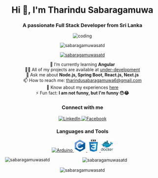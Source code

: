 <h1 align="center">Hi 👋, I'm Tharindu Sabaragamuwa</h1>
<h3 align="center">A passionate Full Stack Developer from Sri Lanka</h3>

<p align="center">
  <img alt="coding" width="400" src="https://gifdb.com/images/high/coding-skills-loading-dk68v8z0hevjpuiv.gif">
</p>

<p align="center">
  <img src="https://komarev.com/ghpvc/?username=sabaragamuwasatd&label=Profile%20views&color=0e75b6&style=flat" alt="sabaragamuwasatd" />
</p>

<p align="center">
  <a href="https://github.com/ryo-ma/github-profile-trophy">
    <img src="https://github-profile-trophy.vercel.app/?username=sabaragamuwasatd&theme=darkhub" alt="sabaragamuwasatd" />
  </a>
</p>

<p align="center">
  🌱 I’m currently learning <strong>Angular</strong> <br>
  👨‍💻 All of my projects are available at <a href="https://66b67e2718f5a56e6187cc89--cheery-monstera-5cd1f2.netlify.app/">under-development</a> <br>
  💬 Ask me about <strong>Node.js, Spring Boot, React.js, Next.js</strong> <br>
  📫 How to reach me: <a href="mailto:tharindusabaragamuwa6@gmail.com">tharindusabaragamuwa6@gmail.com</a> <br>
  📄 Know about my experiences <a href="[https://66b67e2718f5a56e6187cc89--cheery-monstera-5cd1f2.netlify.app/]">here</a> <br>
  ⚡ Fun fact: <strong>I am not funny, but I'm funny 😯😂</strong>
</p>

<h3 align="center">Connect with me</h3>
<p align="center">
  <a href="https://linkedin.com/in/tharindu-sabaragamuwa" target="_blank">
    <img align="center" src="https://raw.githubusercontent.com/rahuldkjain/github-profile-readme-generator/master/src/images/icons/Social/linked-in-alt.svg" alt="LinkedIn" height="30" width="40" />
  </a>
  <a href="https://fb.com/tharindu.sabaragamuwa" target="_blank">
    <img align="center" src="https://raw.githubusercontent.com/rahuldkjain/github-profile-readme-generator/master/src/images/icons/Social/facebook.svg" alt="Facebook" height="30" width="40" />
  </a>
</p>

<h3 align="center">Languages and Tools</h3>
<p align="center">
  <a href="https://www.arduino.cc/" target="_blank" rel="noreferrer"> 
    <img src="https://cdn.worldvectorlogo.com/logos/arduino-1.svg" alt="Arduino" width="40" height="40"/>
  </a> 
  <a href="https://www.cprogramming.com/" target="_blank" rel="noreferrer"> 
    <img src="https://raw.githubusercontent.com/devicons/devicon/master/icons/c/c-original.svg" alt="C" width="40" height="40"/>
  </a> 
  <a href="https://www.w3schools.com/css/" target="_blank" rel="noreferrer"> 
    <img src="https://raw.githubusercontent.com/devicons/devicon/master/icons/css3/css3-original-wordmark.svg" alt="CSS3" width="40" height="40"/>
  </a> 
  <a href="https://www.docker.com/" target="_blank" rel="noreferrer"> 
    <img src="https://raw.githubusercontent.com/devicons/devicon/master/icons/docker/docker-original-wordmark.svg" alt="Docker" width="40" height="40"/>
  </a>
  <!-- Add more icons as per your list -->
</p>

<p align="center">
  <img align="left" src="https://github-readme-stats.vercel.app/api/top-langs?username=sabaragamuwasatd&show_icons=true&locale=en&layout=compact" alt="sabaragamuwasatd" />
</p>

<p align="center">
  <img align="center" src="https://github-readme-stats.vercel.app/api?username=sabaragamuwasatd&show_icons=true&locale=en" alt="sabaragamuwasatd" />
</p>

<p align="center">
  <img align="center" src="https://github-readme-streak-stats.herokuapp.com/?user=sabaragamuwasatd&" alt="sabaragamuwasatd" />
</p>
